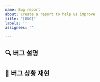 ```yaml
---
name: Bug report
about: Create a report to help us improve
title: "[BUG]"
labels: ''
assignees: ''

---
```


## 🔍 버그 설명
<!--A clear and concise description of what the bug is.-->

## 🧐 버그 상황 재현

<!--
## 📷 스크린샷(선택)
If applicable, add screenshots to help explain your problem.

## 📜 추가 설명과 의논 사항
Add any other context about the problem here.
-->
